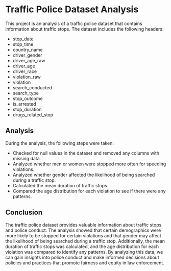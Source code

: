 # Traffic Police Dataset Analysis

This project is an analysis of a traffic police dataset that contains information about traffic stops. The dataset includes the following headers:

* stop_date
* stop_time
* country_name
* driver_gender
* driver_age_raw
* driver_age
* driver_race
* violation_raw
* violation
* search_conducted
* search_type
* stop_outcome
* is_arrested
* stop_duration
* drugs_related_stop

## Analysis
During the analysis, the following steps were taken:

* Checked for null values in the dataset and removed any columns with missing data.
* Analyzed whether men or women were stopped more often for speeding violations.
* Analyzed whether gender affected the likelihood of being searched during a traffic stop.
* Calculated the mean duration of traffic stops.
* Compared the age distribution for each violation to see if there were any patterns.

## Conclusion

The traffic police dataset provides valuable information about traffic stops and police conduct. The analysis showed that certain demographics were more likely to be stopped for certain violations and that gender may affect the likelihood of being searched during a traffic stop. Additionally, the mean duration of traffic stops was calculated, and the age distribution for each violation was compared to identify any patterns. By analyzing this data, we can gain insights into police conduct and make informed decisions about policies and practices that promote fairness and equity in law enforcement.
